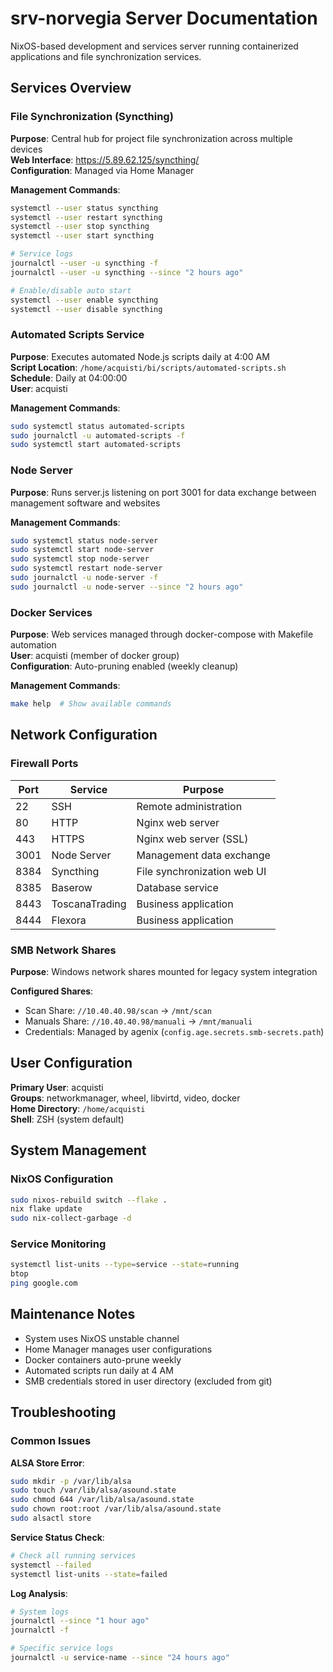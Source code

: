 # srv-norvegia Server Documentation

NixOS-based development and services server running containerized applications and file synchronization services.

## Services Overview

### File Synchronization (Syncthing)
**Purpose**: Central hub for project file synchronization across multiple devices  
**Web Interface**: https://5.89.62.125/syncthing/  
**Configuration**: Managed via Home Manager  

**Management Commands**:
```bash
systemctl --user status syncthing
systemctl --user restart syncthing
systemctl --user stop syncthing
systemctl --user start syncthing

# Service logs
journalctl --user -u syncthing -f
journalctl --user -u syncthing --since "2 hours ago"

# Enable/disable auto start
systemctl --user enable syncthing
systemctl --user disable syncthing
```

### Automated Scripts Service
**Purpose**: Executes automated Node.js scripts daily at 4:00 AM  
**Script Location**: `/home/acquisti/bi/scripts/automated-scripts.sh`  
**Schedule**: Daily at 04:00:00  
**User**: acquisti  

**Management Commands**:
```bash
sudo systemctl status automated-scripts
sudo journalctl -u automated-scripts -f
sudo systemctl start automated-scripts
```

### Node Server
**Purpose**: Runs server.js listening on port 3001 for data exchange between management software and websites  

**Management Commands**:
```bash
sudo systemctl status node-server
sudo systemctl start node-server
sudo systemctl stop node-server
sudo systemctl restart node-server
sudo journalctl -u node-server -f
sudo journalctl -u node-server --since "2 hours ago"
```

### Docker Services
**Purpose**: Web services managed through docker-compose with Makefile automation  
**User**: acquisti (member of docker group)  
**Configuration**: Auto-pruning enabled (weekly cleanup)  

**Management Commands**:
```bash
make help  # Show available commands
```

## Network Configuration

### Firewall Ports
| Port | Service | Purpose |
|------|---------|---------|
| 22   | SSH     | Remote administration |
| 80   | HTTP    | Nginx web server |
| 443  | HTTPS   | Nginx web server (SSL) |
| 3001 | Node Server | Management data exchange |
| 8384 | Syncthing | File synchronization web UI |
| 8385 | Baserow | Database service |
| 8443 | ToscanaTrading | Business application |
| 8444 | Flexora | Business application |

### SMB Network Shares
**Purpose**: Windows network shares mounted for legacy system integration  

**Configured Shares**:
- Scan Share: `//10.40.40.98/scan` → `/mnt/scan`
- Manuals Share: `//10.40.40.98/manuali` → `/mnt/manuali`
- Credentials: Managed by agenix (`config.age.secrets.smb-secrets.path`)

## User Configuration

**Primary User**: acquisti  
**Groups**: networkmanager, wheel, libvirtd, video, docker  
**Home Directory**: `/home/acquisti`  
**Shell**: ZSH (system default)  

## System Management

### NixOS Configuration
```bash
sudo nixos-rebuild switch --flake .
nix flake update
sudo nix-collect-garbage -d
```

### Service Monitoring
```bash
systemctl list-units --type=service --state=running
btop
ping google.com
```

## Maintenance Notes

- System uses NixOS unstable channel
- Home Manager manages user configurations  
- Docker containers auto-prune weekly
- Automated scripts run daily at 4 AM
- SMB credentials stored in user directory (excluded from git)

## Troubleshooting

### Common Issues

**ALSA Store Error**:
```bash
sudo mkdir -p /var/lib/alsa
sudo touch /var/lib/alsa/asound.state
sudo chmod 644 /var/lib/alsa/asound.state
sudo chown root:root /var/lib/alsa/asound.state
sudo alsactl store
```

**Service Status Check**:
```bash
# Check all running services
systemctl --failed
systemctl list-units --state=failed
```

**Log Analysis**:
```bash
# System logs
journalctl --since "1 hour ago"
journalctl -f

# Specific service logs
journalctl -u service-name --since "24 hours ago"
```
